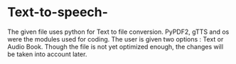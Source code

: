 # Text-to-speech-
The given file uses python for Text to file conversion. PyPDF2, gTTS and os were the modules used for coding. The user is given two options : Text or Audio Book.
Though the file is not yet optimized enough, the changes will be taken into account later. 
